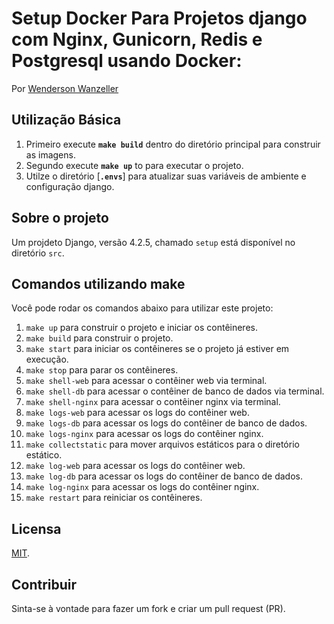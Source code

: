 # Setup Docker Para Projetos django com Nginx, Gunicorn, Redis e Postgresql usando Docker:
Por [Wenderson Wanzeller](https://www.linkedin.com/in/wenderson-wanzeller/)

## Utilização Básica
1. Primeiro execute **`make build`** dentro do diretório principal para construir as imagens.
2. Segundo execute **`make up`** to para executar o projeto.
3. Utilze o diretório [**`.envs`**] para atualizar suas variáveis de ambiente e configuração django.

## Sobre o projeto
Um projdeto Django, versão 4.2.5, chamado `setup` está disponível no diretório `src`. 

## Comandos utilizando make
Você pode rodar os comandos abaixo para utilizar este projeto:
1. `make up` para construir o projeto e iniciar os contêineres.
2. `make build` para construir o projeto.
3. `make start` para iniciar os contêineres se o projeto já estiver em execução.
4. `make stop` para parar os contêineres.
5. `make shell-web` para acessar o contêiner web via terminal.
6. `make shell-db` para acessar o contêiner de banco de dados via terminal.
7. `make shell-nginx` para acessar o contêiner nginx via terminal.
8. `make logs-web` para acessar os logs do contêiner web.
9. `make logs-db` para acessar os logs do contêiner de banco de dados.
10. `make logs-nginx` para acessar os logs do contêiner nginx.
11. `make collectstatic` para mover arquivos estáticos para o diretório estático.
12. `make log-web` para acessar os logs do contêiner web.
13. `make log-db` para acessar os logs do contêiner de banco de dados.
14. `make log-nginx` para acessar os logs do contêiner nginx.
15. `make restart` para reiniciar os contêineres.

## Licensa
[MIT](https://github.com/wwanzeller/docker/blob/master/LICENSE).

## Contribuir
Sinta-se à vontade para fazer um fork e criar um pull request (PR).